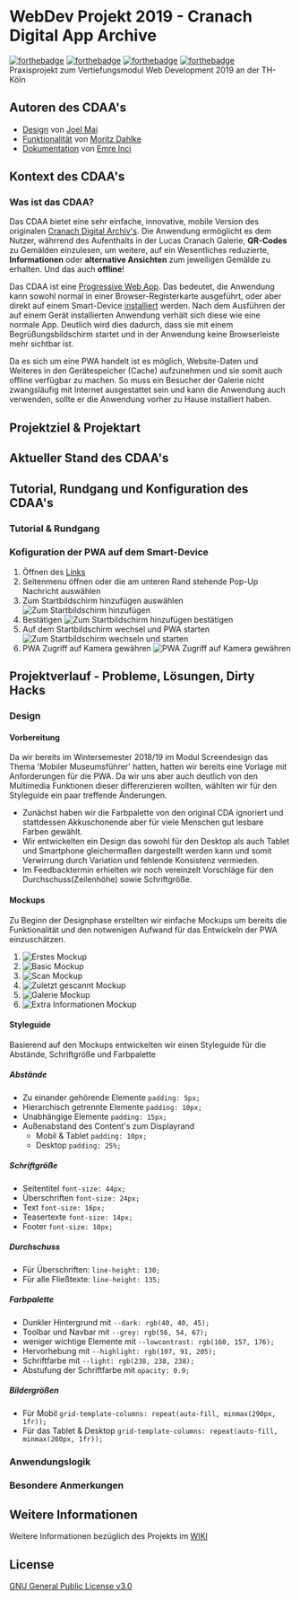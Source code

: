 # WebDev Projekt 2019 - Cranach Digital App Archive
[![forthebadge](https://forthebadge.com/images/badges/built-with-love.svg)](https://forthebadge.com)
[![forthebadge](https://forthebadge.com/images/badges/uses-html.svg)](https://forthebadge.com)
[![forthebadge](https://forthebadge.com/images/badges/uses-css.svg)](https://forthebadge.com)
[![forthebadge](https://forthebadge.com/images/badges/uses-js.svg)](https://forthebadge.com)  
Praxisprojekt zum Vertiefungsmodul Web Development 2019 an der TH-Köln  

## Autoren des CDAA's
- [Design](#design) von [Joel Mai](https://github.com/Inf166)
- [Funktionalität](#anwendungslogik) von [Moritz Dahlke](https://github.com/inf155)
- [Dokumentation](#tutorial-rundgang-und-konfiguration-des-cdaas) von [Emre Inci](https://github.com/bamalamusic)

## Kontext des CDAA's
### Was ist das CDAA?
Das CDAA bietet eine sehr einfache, innovative, mobile Version des originalen [Cranach Digital Archiv's](http://lucascranach.org/gallery). Die Anwendung ermöglicht es dem Nutzer, währrend des Aufenthalts in der Lucas Cranach Galerie, **QR-Codes** zu Gemälden einzulesen, um weitere, auf ein Wesentliches reduzierte, **Informationen** oder **alternative Ansichten** zum jeweiligen Gemälde zu erhalten. Und das auch **offline**!   

Das CDAA ist eine [Progressive Web App](https://de.wikipedia.org/wiki/Progressive_Web_App). Das bedeutet, die Anwendung kann sowohl normal in einer Browser-Registerkarte ausgeführt, oder aber direkt auf einem Smart-Device [installiert](#kofiguration-der-pwa-auf-dem-smart-device) werden. Nach dem Ausführen der auf einem Gerät installierten Anwendung verhält sich diese wie eine normale App. Deutlich wird dies dadurch, dass sie mit einem Begrüßungsbildschirm startet und in der Anwendung keine Browserleiste mehr sichtbar ist.  

Da es sich um eine PWA handelt ist es möglich, Website-Daten und Weiteres in den Gerätespeicher (Cache) aufzunehmen und sie somit auch offline verfügbar zu machen. So muss ein Besucher der Galerie nicht zwangsläufig mit Internet ausgestattet sein und kann die Anwendung auch verwenden, sollte er die Anwendung vorher zu Hause installiert haben.

## Projektziel & Projektart

## Aktueller Stand des CDAA's

## Tutorial, Rundgang und Konfiguration des CDAA's
### Tutorial & Rundgang
### Kofiguration der PWA auf dem Smart-Device
1. Öffnen des [Links](https://inf155.github.io/Cranach-PWA/demo/)
2. Seitenmenu öffnen oder die am unteren Rand stehende Pop-Up Nachricht auswählen
3. Zum Startbildschirm hinzufügen auswählen ![Zum Startbildschirm hinzufügen](https://raw.githubusercontent.com/Inf166/WDSS19-Praxisarbeit-CDAA/master/Dokumentation/TutorialScreenshots/Konfiguration_20190919-154313.png "Zum Startbildschirm hinzufügen")
4. Bestätigen ![Zum Startbildschirm hinzufügen bestätigen](https://raw.githubusercontent.com/Inf166/WDSS19-Praxisarbeit-CDAA/master/Dokumentation/TutorialScreenshots/Konfiguration_20190919-154318.png "Zum Startbildschirm hinzufügen bestätigen")
5. Auf dem Startbildschirm wechsel und PWA starten ![Zum Startbildschirm wechseln und starten](https://raw.githubusercontent.com/Inf166/WDSS19-Praxisarbeit-CDAA/master/Dokumentation/TutorialScreenshots/Konfiguration_20190919-154333.png "Zum Startbildschirm wechseln und starten")
6. PWA Zugriff auf Kamera gewähren ![PWA Zugriff auf Kamera gewähren](https://raw.githubusercontent.com/Inf166/WDSS19-Praxisarbeit-CDAA/master/Dokumentation/TutorialScreenshots/Konfiguration_20190919-154921.png "PWA Zugriff auf Kamera gewähren")

## Projektverlauf - Probleme, Lösungen, Dirty Hacks 
### Design
#### Vorbereitung
Da wir bereits im Wintersemester 2018/19 im Modul Screendesign das Thema 'Mobiler Museumsführer' hatten, hatten wir bereits eine Vorlage mit Anforderungen für die PWA. Da wir uns aber auch deutlich von den Multimedia Funktionen dieser differenzieren wollten, wählten wir für den Styleguide ein paar treffende Änderungen. 
- Zunächst haben wir die Farbpalette von den original CDA ignoriert und stattdessen Akkuschonende aber für viele Menschen gut lesbare Farben gewählt.
- Wir entwickelten ein Design das sowohl für den Desktop als auch Tablet und Smartphone gleichermaßen dargestellt werden kann und somit Verwirrung durch Variation und fehlende Konsistenz vermieden.
- Im Feedbacktermin erhielten wir noch vereinzelt Vorschläge für den Durchschuss(Zeilenhöhe) sowie Schriftgröße.
#### Mockups
Zu Beginn der Designphase erstellten wir einfache Mockups um bereits die Funktionalität und den notwenigen Aufwand für das Entwickeln der PWA einzuschätzen. 
1. ![Erstes Mockup](https://raw.githubusercontent.com/Inf166/WDSS19-Praxisarbeit-CDAA/master/Dokumentation/Mockup/Mobile/Initial%20Idea.png "Erstes Mockup")
2. ![Basic Mockup](https://raw.githubusercontent.com/Inf166/WDSS19-Praxisarbeit-CDAA/master/Dokumentation/Mockup/Mobile/More.jpg "Basic Mockup")
3. ![Scan Mockup](https://raw.githubusercontent.com/Inf166/WDSS19-Praxisarbeit-CDAA/master/Dokumentation/Mockup/Mobile/Scan.jpg "Scan Mockup")
4. ![Zuletzt gescannt Mockup](https://raw.githubusercontent.com/Inf166/WDSS19-Praxisarbeit-CDAA/master/Dokumentation/Mockup/Mobile/Zuletzt.jpg "Zuletzt gescannt Mockup")
5. ![Galerie Mockup](https://raw.githubusercontent.com/Inf166/WDSS19-Praxisarbeit-CDAA/master/Dokumentation/Mockup/Mobile/Galerie.jpg "Galerie Mockup")
6. ![Extra Informationen Mockup](https://raw.githubusercontent.com/Inf166/WDSS19-Praxisarbeit-CDAA/master/Dokumentation/Mockup/Mobile/Bild.jpg "Extra Informationen Mockup")
#### Styleguide
Basierend auf den Mockups entwickelten wir einen Styleguide für die Abstände, Schriftgröße und Farbpalette
##### Abstände
- Zu einander gehörende Elemente ```padding: 5px;```
- Hierarchisch getrennte Elemente ```padding: 10px;```
- Unabhängige Elemente ```padding: 15px;```
- Außenabstand des Content's zum Displayrand
  - Mobil & Tablet ```padding: 10px;```
  - Desktop ```padding: 25%;```
##### Schriftgröße
- Seitentitel ```font-size: 44px;```
- Überschriften ```font-size: 24px;```
- Text ```font-size: 16px;```
- Teasertexte ```font-size: 14px;```
- Footer ```font-size: 10px;```
##### Durchschuss
- Für Überschriften: ```line-height: 130;```
- Für alle Fließtexte: ```line-height: 135;```
##### Farbpalette
- Dunkler Hintergrund mit ```--dark: rgb(40, 40, 45);```
- Toolbar und Navbar mit ```--grey: rgb(56, 54, 67);```
- weniger wichtige Elemente mit ```--lowcontrast: rgb(160, 157, 176);```
- Hervorhebung mit ```--highlight: rgb(107, 91, 205);```
- Schriftfarbe mit ```--light: rgb(238, 238, 238);```
- Abstufung der Schriftfarbe mit ```opacity: 0.9;```
##### Bildergrößen
- Für Mobil ```grid-template-columns: repeat(auto-fill, minmax(290px, 1fr));```
- Für das Tablet & Desktop ```grid-template-columns: repeat(auto-fill, minmax(260px, 1fr));```
### Anwendungslogik
### Besondere Anmerkungen

## Weitere Informationen
Weitere Informationen bezüglich des Projekts im [WIKI](https://github.com/Inf166/WDSS19-Praxisarbeit-CDAA/wiki)

## License
[GNU General Public License v3.0](https://github.com/Inf166/WDSS19-Praxisarbeit/blob/master/LICENSE)